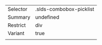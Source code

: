 
|  |  |
|-------|-------|
| Selector | .slds-combobox-picklist |
| Summary | undefined |
| Restrict | div |
| Variant | true |
|  |  |

